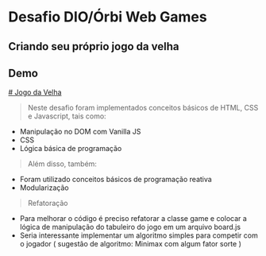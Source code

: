﻿# Desafio DIO/Órbi Web Games
 
 ## Criando seu próprio jogo da velha
 
 ## Demo
 [# Jogo da Velha](https://thiago1fc3.github.io/dio-orbi-games-tic-tac-toe/)
 
 > Neste desafio foram implementados conceitos básicos de HTML, CSS e Javascript, tais como:
- Manipulação no DOM com Vanilla JS
- CSS
- Lógica básica de programação

> Além disso, também:
- Foram utilizado conceitos básicos de programação reativa
- Modularização

> Refatoração
- Para melhorar o código é preciso refatorar a classe game e colocar a lógica de manipulação do tabuleiro do jogo em um arquivo board.js
- Seria interessante implementar um algoritmo simples para competir com o jogador ( sugestão de algoritmo: Minimax com algum fator sorte )

